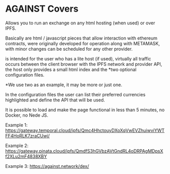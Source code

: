 
# AGAINST Covers

Allows you to run an exchange on any html hosting (when used) or over IPFS.

Basically are html / javascript pieces that allow interaction with ethereum contracts, were originally developed for operation along with METAMASK, with minor changes can be scheduled for any other provider.

is intended for the user who has a lite host (if used), virtually all traffic occurs between the client browser with the IPFS network and provider API, the host only provides a small html index and the *two optional configuration files.

*We use two as an example, it may be more or just one.

In the configuration files the user can list their preferred currencies highlighted and define the API that will be used.

It is possible to load and make the page functional in less than 5 minutes, no Docker, no Nede JS.

Example 1: https://gateway.temporal.cloud/ipfs/Qmc4HhctouyDXoXqVwEVZhuiwviYWTFF4HoRLK7zraCUwj/

Example 2: https://gateway.pinata.cloud/ipfs/QmdfS3hGVbzAVtGndRL4oDRPAgMDpsXf2XLu2mF4838XBY

Example 3: https://against.network/dex/



